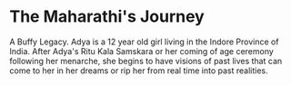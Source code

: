 # The Maharathi's Journey
A Buffy Legacy.
Adya is a 12 year old girl living in the Indore Province of India. After Adya's Ritu Kala Samskara or her coming of age ceremony following her menarche, she begins to have visions of past lives that can come to her in her dreams or rip her from real time into past realities.
